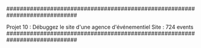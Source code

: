 #############################################################################

Projet 10 : Débuggez le site d'une agence d'événementiel
Site : 724 events
#############################################################################
